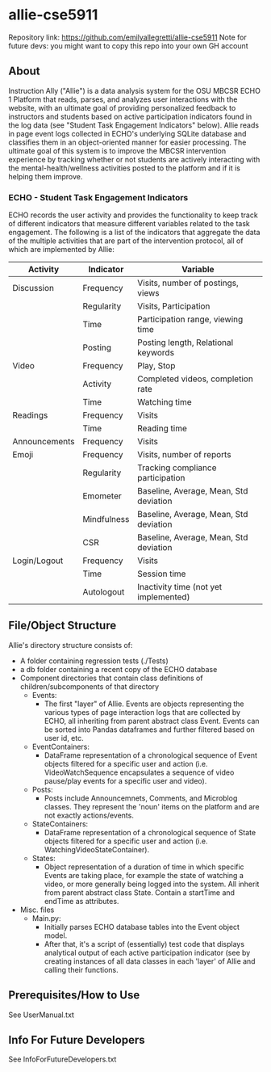 # allie-cse5911
Repository link: https://github.com/emilyallegretti/allie-cse5911
Note for future devs: you might want to copy this repo into your own GH account
## About 
Instruction Ally ("Allie") is a data analysis system for the OSU MBCSR ECHO 1 Platform that reads, parses, and analyzes user interactions with the website, with an ultimate goal of providing personalized feedback to instructors and students based on active participation indicators found in the log data (see "Student Task Engagement Indicators" below). Allie reads in page event logs collected in ECHO's underlying SQLite database and classifies them in an object-oriented manner for easier processing. The ultimate goal of this system is to improve the MBCSR intervention experience by tracking whether or not students are actively interacting with the mental-health/wellness activities posted to the platform and if it is helping them improve. 

### ECHO - Student Task Engagement Indicators 
ECHO records the user activity and provides the functionality to keep track of different indicators that measure different variables related to the task engagement. The following is a list of the indicators that aggregate the data of the multiple activities that are part of the intervention protocol, all of which are implemented by Allie:  


| Activity | Indicator | Variable |
|----------|-----------|----------|
| Discussion | Frequency |  Visits, number of postings, views |
|            | Regularity | Visits, Participation |
|            | Time       | Participation range, viewing time |
|            | Posting    | Posting length, Relational keywords |
| Video      | Frequency  | Play, Stop|  
|            | Activity   | Completed videos, completion rate 
|            | Time       |  Watching time| 
|Readings |   Frequency   |Visits |
|         |   Time        | Reading time |
|Announcements |Frequency |Visits |
|Emoji|Frequency | Visits, number of reports |
|      | Regularity | Tracking compliance participation |
|      | Emometer | Baseline, Average, Mean, Std deviation |
|      |Mindfulness | Baseline, Average, Mean, Std deviation |
|      | CSR | Baseline, Average, Mean, Std deviation |
|Login/Logout | Frequency |Visits |
|             |Time |  Session time |
|            | Autologout | Inactivity time (not yet implemented)|



## File/Object Structure
Allie's directory structure consists of:
- A folder containing regression tests (./Tests)
- a db folder containing a recent copy of the ECHO database
- Component directories that contain class definitions of children/subcomponents of that directory
    - Events:
        - The first "layer" of Allie. Events are objects representing the various types of page interaction logs that are collected by ECHO, all inheriting from parent abstract class Event. Events can be sorted into Pandas dataframes and further filtered based on user id, etc.
    - EventContainers:
        - DataFrame representation of a chronological sequence of Event objects filtered for a specific user and action (i.e. VideoWatchSequence encapsulates a sequence of video pause/play events for a specific   user and video).
    - Posts:
         - Posts include Announcemnets, Comments, and Microblog classes. They represent the 'noun' items on the platform and are not exactly actions/events.
    - StateContainers:
         - DataFrame representation of a chronological sequence of State objects filtered for a specific user and action (i.e. WatchingVideoStateContainer).
    - States:
        - Object representation of a duration of time in which specific Events are taking place, for example the state of watching a video, or more generally being logged into the system. All inherit from parent abstract class State. Contain a startTime and endTime as attributes.
- Misc. files
  - Main.py:
      - Initially parses ECHO database tables into the Event object model.
      - After that, it's a script of (essentially) test code that displays analytical output of each active participation indicator (see by creating instances of all data classes in each 'layer' of Allie and calling their functions.  

## Prerequisites/How to Use
See UserManual.txt
## Info For Future Developers
See InfoForFutureDevelopers.txt
